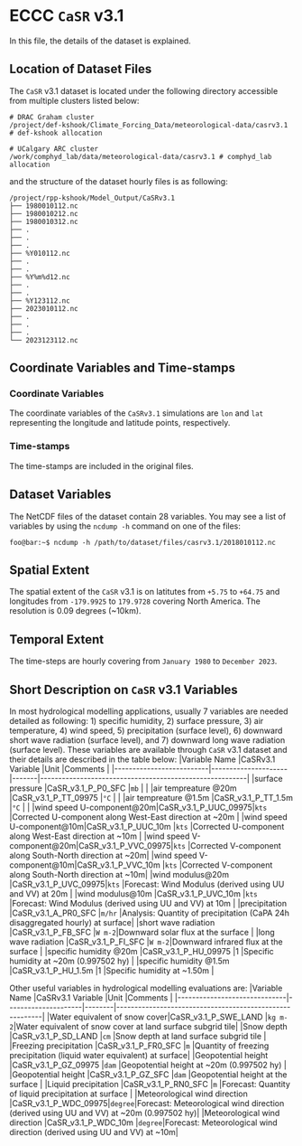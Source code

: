 # ECCC `CaSR` v3.1
In this file, the details of the dataset is explained.

## Location of Dataset Files
The `CaSR` v3.1 dataset is located under the following directory accessible
from multiple clusters listed below:
```console
# DRAC Graham cluster
/project/def-kshook/Climate_Forcing_Data/meteorological-data/casrv3.1 # def-kshook allocation

# UCalgary ARC cluster
/work/comphyd_lab/data/meteorological-data/casrv3.1 # comphyd_lab allocation
```

and the structure of the dataset hourly files is as following:

```console
/project/rpp-kshook/Model_Output/CaSRv3.1
├── 1980010112.nc
├── 1980010212.nc
├── 1980010312.nc
├── .
├── .
├── .
├── %Y010112.nc
├── .
├── .
├── %Y%m%d12.nc
├── .
├── .
├── %Y123112.nc
├── 2023010112.nc
├── .
├── .
├── .
└── 2023123112.nc
```

## Coordinate Variables and Time-stamps

### Coordinate Variables
The coordinate variables of the `CaSRv3.1` simulations are
`lon` and `lat` representing the longitude and latitude points, respectively.
### Time-stamps
The time-stamps are included in the original files.

## Dataset Variables
The NetCDF files of the dataset contain 28 variables. You may see a list
of variables by using the `ncdump -h`  command on one of the files:
```console
foo@bar:~$ ncdump -h /path/to/dataset/files/casrv3.1/2018010112.nc
```

## Spatial Extent
The spatial extent of the `CaSR` v3.1 is on latitutes from `+5.75`
to `+64.75` and longitudes from `-179.9925` to `179.9728` covering
North America. The resolution is 0.09 degrees (~10km). 

## Temporal Extent
The time-steps are hourly covering from `January 1980` to `December 2023`.

## Short Description on `CaSR` v3.1 Variables
In most hydrological modelling applications, usually 7 variables are needed
detailed as following: 1) specific humidity, 2) surface pressure,
3) air temperature, 4) wind speed, 5) precipitation (surface level),
6) downward short wave radiation (surface level), and 7) downward
long wave radiation (surface level). These variables are available through
`CaSR` v3.1 dataset and their details are described in the table below:
|Variable Name             |CaSRv3.1 Variable    |Unit   |Comments                                                 |
|--------------------------|---------------------|-------|---------------------------------------------------------|
|surface pressure          |CaSR_v3.1_P_P0_SFC   |`mb`   |                                                         |
|air tempreature @20m      |CaSR_v3.1_P_TT_09975 |`°C`   |                                                         |
|air tempreature @1.5m     |CaSR_v3.1_P_TT_1.5m  |`°C`   |                                                         |
|wind speed U-component@20m|CaSR_v3.1_P_UUC_09975|`kts`  |Corrected U-component along West-East direction at ~20m  |
|wind speed U-component@10m|CaSR_v3.1_P_UUC_10m  |`kts`  |Corrected U-component along West-East direction at ~10m  |
|wind speed V-component@20m|CaSR_v3.1_P_VVC_09975|`kts`  |Corrected V-component along South-North direction at ~20m|
|wind speed V-component@10m|CaSR_v3.1_P_VVC_10m  |`kts`  |Corrected V-component along South-North direction at ~10m|
|wind modulus@20m          |CaSR_v3.1_P_UVC_09975|`kts`  |Forecast: Wind Modulus (derived using UU and VV) at 20m  |
|wind modulus@10m          |CaSR_v3.1_P_UVC_10m  |`kts`  |Forecast: Wind Modulus (derived using UU and VV) at 10m  |
|precipitation             |CaSR_v3.1_A_PR0_SFC  |`m/hr` |Analysis: Quantity of precipitation (CaPA 24h disaggregated hourly) at surface|
|short wave radiation      |CaSR_v3.1_P_FB_SFC   |`W m-2`|Downward solar flux at the surface                       |
|long wave radiation       |CaSR_v3.1_P_FI_SFC   |`W m-2`|Downward infrared flux at the surface                    |
|specific humidity @20m    |CaSR_v3.1_P_HU_09975 |1      |Specific humidity at ~20m (0.997502 hy)                  |
|specific humidity @1.5m   |CaSR_v3.1_P_HU_1.5m  |1      |Specific humidity at ~1.50m                              |


Other useful variables in hydrological modelling evaluations are:
|Variable Name                 |CaSRv3.1 Variable    |Unit    |Comments                                                 |
|------------------------------|---------------------|--------|---------------------------------------------------------|
|Water equivalent of snow cover|CaSR_v3.1_P_SWE_LAND |`kg m-2`|Water equivalent of snow cover at land surface subgrid tile|
|Snow depth                    |CaSR_v3.1_P_SD_LAND  |`cm`    |Snow depth at land surface subgrid tile                  |
|Freezing precipitation        |CaSR_v3.1_P_FR0_SFC  |`m`     |Quantity of freezing precipitation (liquid water equivalent) at surface|
|Geopotential height           |CaSR_v3.1_P_GZ_09975 |`dam`   |Geopotential height at ~20m (0.997502 hy)                |
|Geopotential height           |CaSR_v3.1_P_GZ_SFC   |`dam`   |Geopotential height at the surface                       |
|Liquid precipitation          |CaSR_v3.1_P_RN0_SFC  |`m`     |Forecast: Quantity of liquid precipitation at surface    |
|Meteorological wind direction |CaSR_v3.1_P_WDC_09975|`degree`|Forecast: Meteorological wind direction (derived using UU and VV) at ~20m (0.997502 hy)|
|Meteorological wind direction |CaSR_v3.1_P_WDC_10m  |`degree`|Forecast: Meteorological wind direction (derived using UU and VV) at ~10m|
